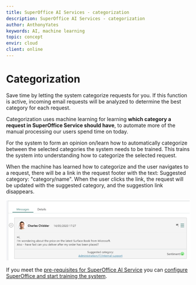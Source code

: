 ```yaml
---
title: SuperOffice AI Services - categorization
description: SuperOffice AI Services - categorization
author: AnthonyYates
keywords: AI, machine learning
topic: concept
envir: cloud
client: online
---
```


# Categorization

Save time by letting the system categorize requests for you. If this function is active, incoming email requests will be analyzed to determine the best category for each request.

Categorization uses machine learning for learning **which category a request in SuperOffice Service should have**, to automate more of the manual processing our users spend time on today.

For the system to form an opinion on/learn how to automatically categorize between the selected categories the system needs to be trained. This trains the system into understanding how to categorize the selected request.

When the machine has learned how to categorize and the user navigates to a request, there will be a link in the request footer with the text: Suggested category: "category/name". When the user clicks the link, the request will be updated with the suggested category, and the suggestion link disappears.

![x -screenshot][img1]

If you meet the [pre-requisites for SuperOffice AI Service][1] you can [configure SuperOffice and start training the system][2].

<!-- Referenced links -->
[1]: ../index.md
[2]: getting-started.md

<!-- Referenced image -->
[img1]: media/suggested-category-demo.png
